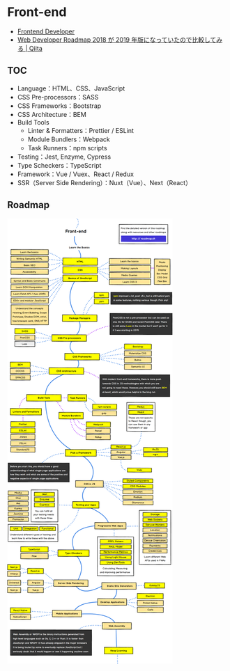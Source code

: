 # Front-end

- [Frontend Developer](https://github.com/kamranahmedse/developer-roadmap)
- [Web Developer Roadmap 2018 が 2019 年版になっていたので比較してみる | Qiita](https://qiita.com/ushironoko/items/a2420cf4a28af56907e5)

## TOC

- Language：HTML、CSS、JavaScript
- CSS Pre-processors：SASS
- CSS Frameworks：Bootstrap
- CSS Architecture：BEM
- Build Tools
  - Linter & Formatters：Prettier / ESLint
  - Module Bundlers：Webpack
  - Task Runners：npm scripts
- Testing：Jest, Enzyme, Cypress
- Type Scheckers：TypeScript
- Framework：Vue / Vuex、React / Redux
- SSR（Server Side Rendering）：Nuxt（Vue）、Next（React）

## Roadmap

![Front-endRoadmap](images/README_Front-endRoadmap.png)
